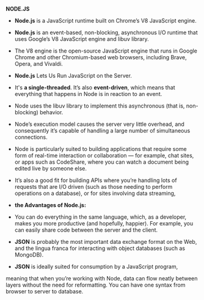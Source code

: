 **NODE.JS**

* **Node.js** is a JavaScript runtime built on Chrome’s V8 JavaScript engine.

* **Node.js** is an event-based, non-blocking, asynchronous I/O runtime that uses Google’s V8 JavaScript engine and libuv library.

* The V8 engine is the open-source JavaScript engine that runs in Google Chrome and other Chromium-based web browsers, including Brave, Opera, and Vivaldi.

* **Node.js** Lets Us Run JavaScript on the Server.

* It's **a single-threaded**. It’s also **event-driven**, which means that everything that happens in Node is in reaction to an event.

* Node uses the libuv library to implement this asynchronous (that is, non-blocking) behavior.

* Node’s execution model causes the server very little overhead, and consequently it’s capable of handling a large number of simultaneous connections.

* Node is particularly suited to building applications that require some form of real-time interaction or collaboration — for example, chat sites, or apps such as CodeShare, where you can watch a document being edited live by someone else.

* It’s also a good fit for building APIs where you’re handling lots of requests that are I/O driven (such as those needing to perform operations on a database), or for sites involving data streaming, 

* **the Advantages of Node.js:**

* You can do everything in the same language, which, as a developer, makes you more productive (and hopefully, happier). For example, you can easily share code between the server and the client.

* **JSON** is probably the most important data exchange format on the Web, and the lingua franca for interacting with object databases (such as MongoDB).

* **JSON** is ideally suited for consumption by a JavaScript program,

meaning that when you’re working with Node, data can flow neatly between layers without the need for reformatting. You can have one syntax from browser to server to database.
